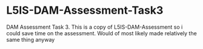 # L5IS-DAM-Assessment-Task3
DAM Assessment Task 3.
This is a copy of L5IS-DAM-Assessment so i could save time on the assessment.
Would of most likely made relatively the same thing anyway
